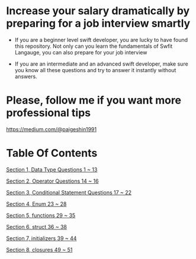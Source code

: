 # Increase your salary dramatically by preparing for a job interview smartly

- If you are a beginner level swift developer, you are lucky to have found this repository. Not only can you learn the fundamentals of Swfit Langauge, you can also prepare for your job interview

- If you are an intermediate and an advanced swift developer, make sure you know all these questions and try to answer it instantly without answers.

# Please, follow me if you want more professional tips

https://medium.com/@paigeshin1991

# Table Of Contents

[Section 1, Data Type Questions 1 ~ 13](./section1-datatypes-question-1_13)

[Section 2, Operator Questions 14 ~ 16](./section2-operator-question-14_16)

[Section 3, Conditional Statement Questions 17 ~ 22](./section3-conditional-statement-question-17_22)

[Section 4, Enum 23 ~ 28](./section4-enum-question-23_28)

[Section 5, functions 29 ~ 35](./section5-function-question-29_35)

[Section 6, struct 36 ~ 38](./section6-struct-question-36_38)

[Section 7, initializers 39 ~ 44](./section7-initializers-question-39_44)

[Section 8, closures 49 ~ 51](./section8-closures-question-49_51)
